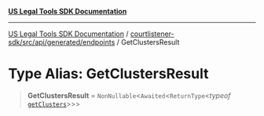 [**US Legal Tools SDK Documentation**](../../../../../../README.md)

***

[US Legal Tools SDK Documentation](../../../../../../README.md) / [courtlistener-sdk/src/api/generated/endpoints](../README.md) / GetClustersResult

# Type Alias: GetClustersResult

> **GetClustersResult** = `NonNullable`\<`Awaited`\<`ReturnType`\<*typeof* [`getClusters`](../functions/getClusters.md)\>\>\>
